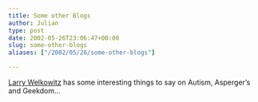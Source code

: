 ```yaml
---
title: Some other Blogs
author: Julian
type: post
date: 2002-05-26T23:06:47+00:00
slug: some-other-blogs 
aliases: ["/2002/05/26/some-other-blogs"]

---
```

[Larry Welkowitz][1] has some interesting things to say on Autism, Asperger&#8217;s and Geekdom&#8230;

 [1]: https://radio.weblogs.com/0105977/